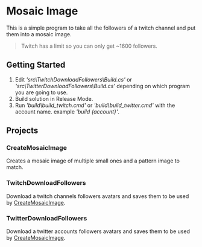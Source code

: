 # Mosaic Image
This is a simple program to take all the followers of a twitch channel and put them into a mosaic image.

> Twitch has a limit so you can only get ~1600 followers.

## Getting Started

1. Edit _'src\TwitchDownloadFollowers\Build.cs'_ or _'src\TwitterDownloadFollowers\Build.cs'_ depending on which program you are going to use.
2. Build solution in Release Mode.
3. Run _'build\build_twitch.cmd'_ or _'build\build_twitter.cmd'_ with the account name. example _'build {account}'_.

## Projects
### CreateMosaicImage
Creates a mosaic image of multiple small ones and a pattern image to match. 

### TwitchDownloadFollowers
Download a twitch channels followers avatars and saves them to be used by [CreateMosaicImage]().

### TwitterDownloadFollowers
Download a twitter accounts followers avatars and saves them to be used by [CreateMosaicImage]().
